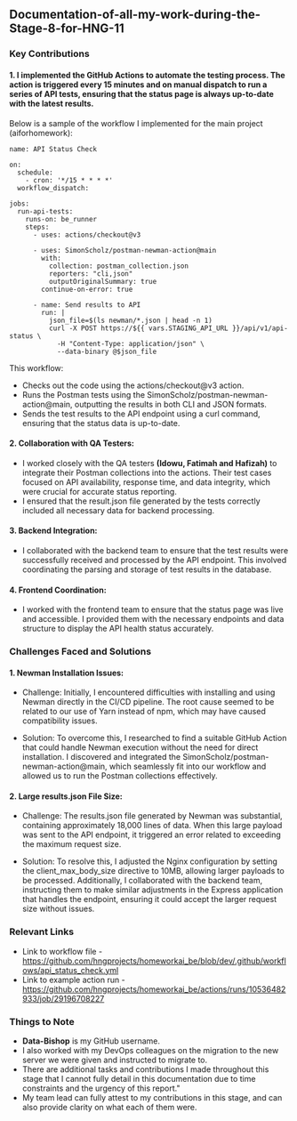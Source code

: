 ## Documentation-of-all-my-work-during-the-Stage-8-for-HNG-11

### Key Contributions

#### 1. I implemented the GitHub Actions to automate the testing process. The action is triggered every 15 minutes and on manual dispatch to run a series of API tests, ensuring that the status page is always up-to-date with the latest results.

Below is a sample of the workflow I implemented for the main project (aiforhomework):
```
name: API Status Check

on:
  schedule:
    - cron: '*/15 * * * *'
  workflow_dispatch:

jobs:
  run-api-tests:
    runs-on: be_runner
    steps:
      - uses: actions/checkout@v3

      - uses: SimonScholz/postman-newman-action@main
        with:
          collection: postman_collection.json
          reporters: "cli,json"
          outputOriginalSummary: true
        continue-on-error: true     

      - name: Send results to API
        run: |
          json_file=$(ls newman/*.json | head -n 1)
          curl -X POST https://${{ vars.STAGING_API_URL }}/api/v1/api-status \
            -H "Content-Type: application/json" \
            --data-binary @$json_file
```

This workflow:
- Checks out the code using the actions/checkout@v3 action.
- Runs the Postman tests using the SimonScholz/postman-newman-action@main, outputting the results in both CLI and JSON formats.
- Sends the test results to the API endpoint using a curl command, ensuring that the status data is up-to-date.
  
#### 2. Collaboration with QA Testers:

- I worked closely with the QA testers **(Idowu, Fatimah and Hafizah)** to integrate their Postman collections into the actions. Their test cases focused on API availability, response time, and data integrity, which were crucial for accurate status reporting.
- I ensured that the result.json file generated by the tests correctly included all necessary data for backend processing.

#### 3. Backend Integration:

- I collaborated with the backend team to ensure that the test results were successfully received and processed by the API endpoint. This involved coordinating the parsing and storage of test results in the database.

#### 4. Frontend Coordination:

- I worked with the frontend team to ensure that the status page was live and accessible. I provided them with the necessary endpoints and data structure to display the API health status accurately.

### Challenges Faced and Solutions
#### 1. Newman Installation Issues:

- Challenge: Initially, I encountered difficulties with installing and using Newman directly in the CI/CD pipeline. The root cause seemed to be related to our use of Yarn instead of npm, which may have caused compatibility issues.

- Solution: To overcome this, I researched to find a suitable GitHub Action that could handle Newman execution without the need for direct installation. I discovered and integrated the SimonScholz/postman-newman-action@main, which seamlessly fit into our workflow and allowed us to run the Postman collections effectively.

#### 2. Large results.json File Size:

- Challenge: The results.json file generated by Newman was substantial, containing approximately 18,000 lines of data. When this large payload was sent to the API endpoint, it triggered an error related to exceeding the maximum request size.

- Solution: To resolve this, I adjusted the Nginx configuration by setting the client_max_body_size directive to 10MB, allowing larger payloads to be processed. Additionally, I collaborated with the backend team, instructing them to make similar adjustments in the Express application that handles the endpoint, ensuring it could accept the larger request size without issues.

### Relevant Links
- Link to workflow file - https://github.com/hngprojects/homeworkai_be/blob/dev/.github/workflows/api_status_check.yml
- Link to example action run - https://github.com/hngprojects/homeworkai_be/actions/runs/10536482933/job/29196708227

### Things to Note
- **Data-Bishop** is my GitHub username.
- I also worked with my DevOps colleagues on the migration to the new server we were given and instructed to migrate to.
- There are additional tasks and contributions I made throughout this stage that I cannot fully detail in this documentation due to time constraints and the urgency of this report."
- My team lead can fully attest to my contributions in this stage, and can also provide clarity on what each of them were.
